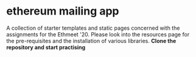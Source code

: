 # ethereum mailing app
A collection of starter templates and static pages concerned with the assignments for the Ethmeet '20. Please look into the resources page for the pre-requisites and the installation of various libraries. 
**Clone the repository and start practising**

